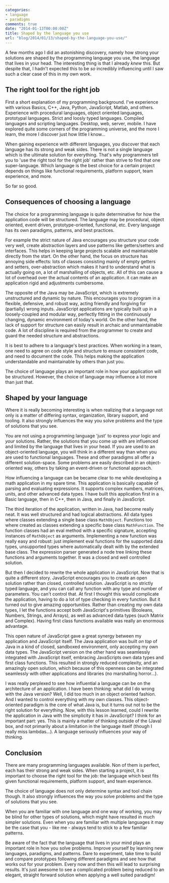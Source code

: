 ```yaml
---
categories:
- language
- paradigms
comments: true
date: "2014-01-13T00:00:00Z"
title: Shaped by the language you use
url: "blog/2014/01/13/shaped-by-the-language-you-use/"
---
```



A few months ago I did an astonishing discovery, namely how strong your solutions are shaped by the programming language you use, the language that lives in your head. The interesting thing is that I already *knew* this. But despite that, I hadn't expected this to be *so* incredibly influencing until I saw such a clear case of this in my own work.


## The right tool for the right job

First a short explanation of my programming background. I've experience with various Basics, C++, Java, Python, JavaScript, Matlab, and others. Experience with procedural languages, object oriented languages, prototypal languages. Strict and loosly typed languages. Compiled languages and scripting languages. Desktop, web, server, mobile. I have explored quite some corners of the programming universe, and the more I learn, the more I discover just how little I know...

When gaining experience with different languages, you discover that each language has its strong and weak sides. There is not a single language which is the ultimate solution for everything. That's why programmers tell you to 'use the right tool for the right job' rather than strive to find that one super-language. Which language is the best choice for a certain project depends on things like functional requirements, platform support, team experience, and more.

So far so good.


## Consequences of choosing a language

The choice for a programming language is quite determinative for how the application code will be structured. The language may be procedural, object oriented, event driven, prototype-oriented, functional, etc. Every language has its own paradigms, patterns, and best practices.

For example the strict nature of Java encourages you structure your code very well, create abstraction layers and use patterns like getters/setters and interfaces. This helps in keeping large projects scalable and maintainable directly from the start. On the other hand, the focus on structure has annoying side effects: lots of classes consisting mainly of empty getters and setters, over-abstraction which makes it hard to understand what is actually going on, a lot of marshalling of objects, etc. All of this can cause a lot of overhead over the actual contents of an application. it  can make an application rigid and adjustments cumbersome.

The opposite of the Java may be JavaScript, which is extremely unstructured and dynamic by nature. This encourages you to program in a flexible, defensive, and robust way, acting friendly and forgiving for (partially) wrong inputs. JavaScript applications are typically built up in a loosely-coupled and modular way, perfectly fitting in the continuously changing, dynamic environment of today's world. On the other hand, the lack of support for structure can easily result in archaic and unmaintainable code. A lot of discipline is required from the programmer to create and guard the needed structure and abstractions.

It is best to adhere to a language's best practices. When working in a team, one need to agree on code style and structure to ensure consistent code, and need to document the code. This helps making the application understandable and maintainable by others than just you.

The choice of language plays an important role in how your application will be structured. However, the choice of language may influence a lot more than just that.


## Shaped by your language

Where it is really becoming interesting is when realizing that a language not only is a matter of differing syntax, organization, library support, and tooling. It also strongly influences the way you solve problems and the type of solutions that you see.

You are not using a programming language 'just' to express *your* logic and *your* solutions. Rather, the solutions that you come up with are influenced and limited by the language that lives in your head. If you are used to an object-oriented language, you will think in a different way than when you are used to functional languages. These and other paradigms all offer a different solution-space. Some problems are easily described in an object-oriented way, others by taking an event-driven or functional approach.

How influencing a language can be became clear to me while developing a math application in my spare time. This application is basically capable of parsing and evaluating expressions. It supports complex numbers, matrices, units, and other advanced data types. I have built this application first in a Basic language, then in C++, then in Java, and finally in JavaScript.

The third iteration of the application, written in Java, had become really neat. It was well structured and had logical abstractions. All data types where classes extending a single base class `MathObject`. Functions too where created as classes extending a specific base class `MathFunction`. The function classes had an eval method with a specific signature, accepting instances of `MathObject` as arguments. Implementing a new function was really easy and robust: just implement eval functions for the supported data types, unsupported types where automatically dealt with by the extended base class. The expression parser generated a node tree linking these functions and arguments together. It was a closed and well controlled solution.

But then I decided to rewrite the whole application in JavaScript. Now that is quite a different story. JavaScript encourages you to create an open solution rather than closed, controlled solution. JavaScript is no strictly typed language, and you can call any function with any type and number of parameters. You can't control that. At first I thought this would complicate the application, having to do a lot of type checking in every function. But it turned out to give amazing opportunities. Rather than creating my own data types, I let the functions accept both JavaScript's primitives (Booleans, Numbers, Strings, and Arrays), as well as advanced data types (such Matrix and Complex). Having first class functions available was really an enormous advantage.

This open nature of JavaScript gave a great synergy between my application and JavaScript itself. The Java application was built *on top* of Java in a kind of closed, sandboxed environment, only accepting my own data types. The JavaScript version on the other hand was seamlessly integrated with JavaScript itself, embracing JavaScripts own data types and first class functions. This resulted in strongly reduced complexity, and an amazingly open solution, which because of this openness can be integrated seamlessly with other applications and libraries (no marshalling horror...).

I was really perplexed to see how influential a language can be on the architecture of an application. I have been thinking: what did I do wrong with the Java version? Well, I did too much in an object oriented fashion. And I wanted to control everything with my own classes. This object-oriented paradigm is the core of what Java is, but it turns out not to be the right solution for everything. Now, with this lesson learned, could I rewrite the application in Java with the simplicity it has in JavaScript? I think for an important part: yes. This is mainly a matter of thinking outside of the (Java) box, and not primarily about a limitation in the language itself (though I really miss lambdas...). A language seriously influences your way of thinking.


## Conclusion

There are many programming languages available. Non of them is perfect, each has their strong and weak sides. When starting a project, it is important to choose the right tool for the job: the language which best fits given functional requirements, platform support, and team experience.

The choice of language does not only determine syntax and tool chain though. It also strongly influences the way you solve problems and the type of solutions that you see.

When you are familiar with one language and one way of working, you may be blind for other types of solutions, which might have resulted in much simpler solutions. Even when you are familiar with multiple languages it may be the case that you - like me - always tend to stick to a few familiar patterns.

Be aware of the fact that the language that lives in your mind plays an important role in how you solve problems. Improve yourself by learning new languages, paradigms, and patterns. Dare to experiment, take time to build and compare prototypes following different paradigms and see how that works out for your problem. Every now and then this will lead to surprising results. It's just awesome to see a complicated problem being reduced to an elegant, straight forward solution when applying a well suited paradigm!
